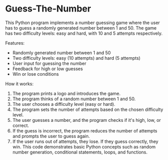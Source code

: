 # Guess-The-Number
This Python program implements a number guessing game where the user has to guess a randomly generated number between 1 and 50. The game has two difficulty levels: easy and hard, with 10 and 5 attempts respectively.

Features:
- Randomly generated number between 1 and 50
- Two difficulty levels: easy (10 attempts) and hard (5 attempts)
- User input for guessing the number
- Feedback for high or low guesses
- Win or lose conditions

How it works:
1. The program prints a logo and introduces the game.
2. The program thinks of a random number between 1 and 50.
3. The user chooses a difficulty level (easy or hard).
4. The program sets the number of attempts based on the chosen difficulty level.
5. The user guesses a number, and the program checks if it's high, low, or correct.
6. If the guess is incorrect, the program reduces the number of attempts and prompts the user to guess again.
7. If the user runs out of attempts, they lose. If they guess correctly, they win.
This code demonstrates basic Python concepts such as random number generation, conditional statements, loops, and functions.

